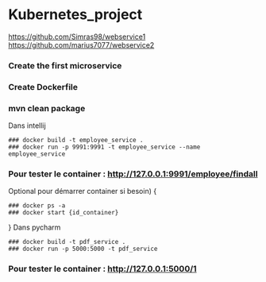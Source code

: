 # Kubernetes_project

https://github.com/Simras98/webservice1
https://github.com/marius7077/webservice2

### Create the first microservice
### Create Dockerfile
### mvn clean package
Dans intellij
```console
### docker build -t employee_service .
### docker run -p 9991:9991 -t employee_service --name employee_service
```
### Pour tester le container : http://127.0.0.1:9991/employee/findall
Optional pour démarrer container si besoin) {
```console
### docker ps -a
### docker start {id_container}
```
}
Dans pycharm
```console
### docker build -t pdf_service .
### docker run -p 5000:5000 -t pdf_service 
```
### Pour tester le container :  http://127.0.0.1:5000/1

